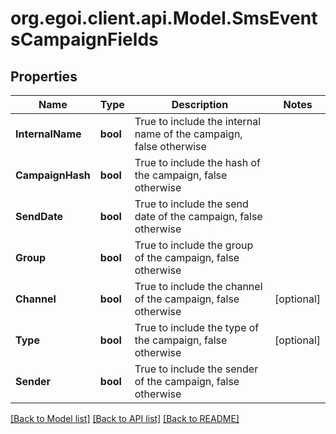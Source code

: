 
# org.egoi.client.api.Model.SmsEventsCampaignFields

## Properties

Name | Type | Description | Notes
------------ | ------------- | ------------- | -------------
**InternalName** | **bool** | True to include the internal name of the campaign, false otherwise | 
**CampaignHash** | **bool** | True to include the hash of the campaign, false otherwise | 
**SendDate** | **bool** | True to include the send date of the campaign, false otherwise | 
**Group** | **bool** | True to include the group of the campaign, false otherwise | 
**Channel** | **bool** | True to include the channel of the campaign, false otherwise | [optional] 
**Type** | **bool** | True to include the type of the campaign, false otherwise | [optional] 
**Sender** | **bool** | True to include the sender of the campaign, false otherwise | 

[[Back to Model list]](../README.md#documentation-for-models)
[[Back to API list]](../README.md#documentation-for-api-endpoints)
[[Back to README]](../README.md)

